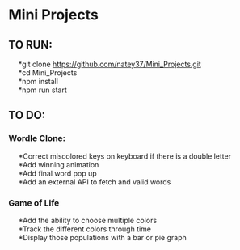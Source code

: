 # Mini Projects 
 
## TO RUN: 

&nbsp;&nbsp;&nbsp;&nbsp;&nbsp;*git clone https://github.com/natey37/Mini_Projects.git \
&nbsp;&nbsp;&nbsp;&nbsp;&nbsp;*cd Mini_Projects\
&nbsp;&nbsp;&nbsp;&nbsp;&nbsp;*npm install\
&nbsp;&nbsp;&nbsp;&nbsp;&nbsp;*npm run start

## TO DO: 

### Wordle Clone:
&nbsp;&nbsp;&nbsp;&nbsp;&nbsp;*Correct miscolored keys on keyboard if there is a double letter\
&nbsp;&nbsp;&nbsp;&nbsp;&nbsp;*Add winning animation\
&nbsp;&nbsp;&nbsp;&nbsp;&nbsp;*Add final word pop up\
&nbsp;&nbsp;&nbsp;&nbsp;&nbsp;*Add an external API to fetch and valid words 

### Game of Life
&nbsp;&nbsp;&nbsp;&nbsp;&nbsp;*Add the ability to choose multiple colors\
&nbsp;&nbsp;&nbsp;&nbsp;&nbsp;*Track the different colors through time\
&nbsp;&nbsp;&nbsp;&nbsp;&nbsp;*Display those populations with a bar or pie graph
